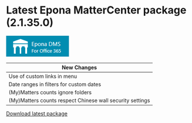 # Latest Epona MatterCenter package (2.1.35.0)

![](../EponaMC_logo.png)

|New Changes|
--- |
|Use of custom links in menu|
|Date ranges in filters for custom dates|
|(My)Matters counts ignore folders|
|(My)Matters counts respect Chinese wall security settings|

[Download latest package](https://download.eponalegal.com/s/5mdhN6WMEGIxYkdB/en_US?dir=%2FMC%2F2.1.35.0&node-id=38763)
